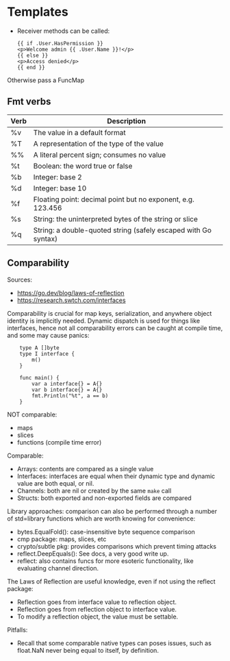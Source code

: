 # Templates
* Receiver methods can be called:
    ```
    {{ if .User.HasPermission }}
    <p>Welcome admin {{ .User.Name }}!</p>
    {{ else }}
    <p>Access denied</p>
    {{ end }}
    ```
Otherwise pass a FuncMap

## Fmt verbs

| Verb  | Description |
|----|----|
| %v  | The value in a default format |
| %T  | A representation of the type of the value |
| %%  | A literal percent sign; consumes no value |
| %t  | Boolean: the word true or false |
| %b  | Integer: base 2 |
| %d  | Integer: base 10 |
| %f  | Floating point: decimal point but no exponent, e.g. 123.456 |
| %s  | String: the uninterpreted bytes of the string or slice |
| %q  | String: a double-quoted string (safely escaped with Go syntax) |

## Comparability

Sources:
* https://go.dev/blog/laws-of-reflection
* https://research.swtch.com/interfaces

Comparability is crucial for map keys, serialization, and anywhere object identity is implicitly
needed. Dynamic dispatch is used for things like interfaces, hence not all comparability errors
can be caught at compile time, and some may cause panics:
```
    type A []byte
    type I interface {
        m()
    }

    func main() {
        var a interface{} = A{}
        var b interface{} = A{}
        fmt.Println("%t", a == b)
    }
```

NOT comparable:
* maps
* slices
* functions (compile time error)

Comparable:
* Arrays: contents are compared as a single value
* Interfaces: interfaces are equal when their dynamic type and dynamic value are both equal, or nil.
* Channels: both are nil or created by the same `make` call
* Structs: both exported and non-exported fields are compared

Library approaches: comparison can also be performed through a number of std=library functions
which are worth knowing for convenience:
* bytes.EqualFold(): case-insensitive byte sequence comparison
* cmp package: maps, slices, etc
* crypto/subtle pkg: provides comparisons which prevent timing attacks
* reflect.DeepEquals(): See docs, a very good write up.
* reflect: also contains funcs for more esoteric functionality, like evaluating channel direction.

The Laws of Reflection are useful knowledge, even if not using the reflect package:
* Reflection goes from interface value to reflection object.
* Reflection goes from reflection object to interface value.
* To modify a reflection object, the value must be settable.

Pitfalls:
* Recall that some comparable native types can poses issues, such as float.NaN never
  being equal to itself, by definition.







